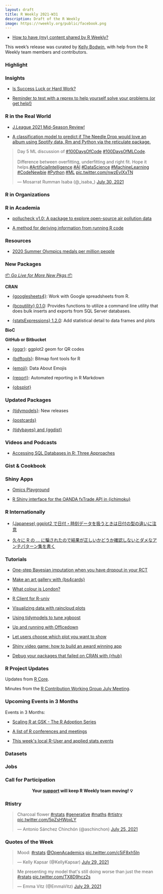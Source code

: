 ```yaml
---
layout: draft
title: R Weekly 2021-W31
description: Draft of the R Weekly
image: https://rweekly.org/public/facebook.png
---
```



+ [How to have (my) content shared by R Weekly?](https://github.com/rweekly/rweekly.org#how-to-have-my-content-shared-by-r-weekly)

This week’s release was curated by [Kelly Bodwin](), with help from the R Weekly team members and contributors.



###  Highlight



### Insights


+ [Is Success Luck or Hard Work?](https://albert-rapp.de/post/2021-07-26-luck-vs-skill/)

+ [Reminder to test with a reprex to help yourself solve your problems (or get help!)](https://https://themockup.blog/posts/2021-07-28-reminder-to-test-with-a-reprex/)

### R in the Real World

+ [J.League 2021 Mid-Season Review!](https://ryo-n7.github.io/2021-07-26-jleague-2021-midseason-review/)

+ [A classification model to predict if The Needle Drop would love an album using Spotify data, Rm and Python via the reticulate package.](https://danielbrito.netlify.app/post/2021-07-24-fantano-doesn-t-like-to-dance-a-classification-model-on-needle-drop-s-reviews/) 

<blockquote class="twitter-tweet"><p lang="en" dir="ltr">Day 5 ML discussion of <a href="https://twitter.com/hashtag/100DaysOfCode?src=hash&amp;ref_src=twsrc%5Etfw">#100DaysOfCode</a> <a href="https://twitter.com/hashtag/100DaysOfMLCode?src=hash&amp;ref_src=twsrc%5Etfw">#100DaysOfMLCode</a>. <br> <br>Difference between overfitting, underfitting and right fit. Hope it helps.<a href="https://twitter.com/hashtag/ArtificialIntelligence?src=hash&amp;ref_src=twsrc%5Etfw">#ArtificialIntelligence</a> <a href="https://twitter.com/hashtag/AI?src=hash&amp;ref_src=twsrc%5Etfw">#AI</a> <a href="https://twitter.com/hashtag/DataScience?src=hash&amp;ref_src=twsrc%5Etfw">#DataScience</a> <a href="https://twitter.com/hashtag/MachineLearning?src=hash&amp;ref_src=twsrc%5Etfw">#MachineLearning</a> <a href="https://twitter.com/hashtag/CodeNewbie?src=hash&amp;ref_src=twsrc%5Etfw">#CodeNewbie</a> <a href="https://twitter.com/hashtag/Python?src=hash&amp;ref_src=twsrc%5Etfw">#Python</a> <a href="https://twitter.com/hashtag/ML?src=hash&amp;ref_src=twsrc%5Etfw">#ML</a> <a href="https://t.co/nwzEvlXxTN">pic.twitter.com/nwzEvlXxTN</a></p>&mdash; Mosarrat Rumman Isaba (@_isaba_) <a href="https://twitter.com/_isaba_/status/1421157267550867458?ref_src=twsrc%5Etfw">July 30, 2021</a></blockquote> <script async src="https://platform.twitter.com/widgets.js" charset="utf-8"></script>

###  R in Organizations



###  R in Academia

+ [pollucheck v1.0: A package to explore open-source air pollution data](https://joss.theoj.org/papers/10.21105/joss.03435)

+ [A method for deriving information from running R code](https://journal.r-project.org/archive/2021/RJ-2021-056/RJ-2021-056.pdf)

###  Resources

+ [2020 Summer Olympics medals per million people](https://github.com/edomt/tokyo2020)


###  New Packages

<p class="added-hostname"><a href="https://rweekly.org/live" target="_blank" class="externalLink">📦 <i>Go Live for More New Pkgs</i> 📦</a></p>

**CRAN**

+ [{googlesheets4}](https://www.tidyverse.org/blog/2021/07/googlesheets4-1-0-0/): Work with Google spreadsheets from R.

+ [{bcputility} 0.1.0](https://cran.r-project.org/package=bcputility): Provides functions to utilize a command line utility that does bulk inserts and exports from SQL Server databases.

+ [{statsExpressions} 1.2.0](https://indrajeetpatil.github.io/statsExpressions/): Add statistical detail to data frames and plots

**BioC**



**GitHub or Bitbucket**

+ [{ggqr}](https://github.com/coolbutuseless/ggqr): ggplot2 geom for QR codes

+ [{bdftools}](https://github.com/coolbutuseless/bdftools): Bitmap font tools for R

+ [{emoji}](https://github.com/EmilHvitfeldt/emoji): Data About Emojis

+ [{report}](https://easystats.github.io/report/index.html): Automated reporting in R Markdown

+ [{obsplot}](https://juba.github.io/obsplot/articles/introduction.html)


### Updated Packages

+ [{tidymodels}](https://www.tidyverse.org/blog/2021/07/tidymodels-july-2021/): New releases

+ [{postcards}](https://github.com/seankross/postcards/)

+ [{tidybayes} and {ggdist}](http://blog.mjskay.com/2021/07/15/tidybayes-ggdist-3-0/)


###  Videos and Podcasts

+ [Accessing SQL Databases in R: Three Approaches](https://youtu.be/Z5LPjh_EkJk)



### Gist & Cookbook



### Shiny Apps

+ [Omics Playground](https://public.bigomics.ch/)

+ [R Shiny interface for the OANDA fxTrade API in {ichimoku}](https://shikokuchuo.net/posts/12-oanda-studio/)

### R Internationally

+ [(Japanese) ggplot2 で日付・時刻データを扱うときは日付の型の違いに注意](https://ill-identified.hatenablog.com/entry/2021/07/23/191152)

+ [久々に R の ... に騙されたので結果が正しいかどうか確認しないとダメなアンチパターン集を書く](https://ill-identified.hatenablog.com/entry/2021/07/28/231922)

###  Tutorials

+ [One-step Bayesian imputation when you have dropout in your RCT](https://solomonkurz.netlify.app/post/2021-07-27-one-step-bayesian-imputation-when-you-have-dropout-in-your-rct/)

+ [Make an art gallery with {bs4cards}](https://www.rostrum.blog/2021/07/25/faxcrayon/)

+ [What colour is London?](https://www.rostrum.blog/2021/07/23/london-colour/)

+ [R Client for R-univ](https://vgherard.github.io/posts/2021-07-25-r-client-for-r-universe-apis/)

+ [Visualizing data with raincloud plots](https://shilaan.rbind.io/post/visualizing-data-with-raincloud-plots/)

+ [Using tidymodels to tune xgboost](https://juliasilge.com/blog/baseball-racing/)

+ [Up and running with Officedown](https://alison.rbind.io/blog/2021-07-officedown/)

+ [Let users choose which plot you want to show](https://www.johannesbgruber.eu/post/2021-07-28-let-users-choose-which-plot-you-want-to-show/)

+ [Shiny video game: how to build an award winning app](https://appsilon.com/shiny-video-game-how-to-build-an-award-winning-app-in-r/)

+ [Debug your packages that failed on CRAN with {rhub}](https://statnmap.com/2021-07-29-debug-your-package-that-failed-on-solaris-and-others-on-cran-with-rhub/)

<!--<div class="post-more-begin></div><div class="post-more-end"></div>-->

###  R Project Updates

Updates from [R Core](http://developer.r-project.org/blosxom.cgi/R-devel/NEWS).

Minutes from the [R Contribution Working Group July Meeting](https://github.com/forwards/rcontribution/blob/master/team_minutes/2021-07-23.md).

###  Upcoming Events in 3 Months

Events in 3 Months:

+ [Scaling R at GSK - The R Adoption Series](https://www.r-consortium.org/webinars)

+ [A list of R conferences and meetings](https://jumpingrivers.github.io/meetingsR/events.html)

+ [This week's local R-User and applied stats events](https://community.rstudio.com/c/irl)


### Datasets

### Jobs




###  Call for Participation


<p class="hide-support added-hostname support-rweekly" style="text-align: center;font-weight: bold;">Your <a class="non-visited externalLink" href="https://www.patreon.com/rweekly" onclick="pas(this)">support</a> will keep R Weekly team moving! 💡</p>

### Rtistry

<blockquote class="twitter-tweet"><p lang="en" dir="ltr">Charcoal flower <a href="https://twitter.com/hashtag/rstats?src=hash&amp;ref_src=twsrc%5Etfw">#rstats</a> <a href="https://twitter.com/hashtag/generative?src=hash&amp;ref_src=twsrc%5Etfw">#generative</a> <a href="https://twitter.com/hashtag/maths?src=hash&amp;ref_src=twsrc%5Etfw">#maths</a> <a href="https://twitter.com/hashtag/rtistry?src=hash&amp;ref_src=twsrc%5Etfw">#rtistry</a> <a href="https://t.co/5pZsHWoxLY">pic.twitter.com/5pZsHWoxLY</a></p>&mdash; Antonio Sánchez Chinchón (@aschinchon) <a href="https://twitter.com/aschinchon/status/1419285471125966852?ref_src=twsrc%5Etfw">July 25, 2021</a></blockquote> <script async src="https://platform.twitter.com/widgets.js" charset="utf-8"></script>

###  Quotes of the Week

<blockquote class="twitter-tweet"><p lang="en" dir="ltr">Mood: <a href="https://twitter.com/hashtag/rstats?src=hash&amp;ref_src=twsrc%5Etfw">#rstats</a> ⁦<a href="https://twitter.com/OpenAcademics?ref_src=twsrc%5Etfw">@OpenAcademics</a>⁩ <a href="https://t.co/c5iF8xh5In">pic.twitter.com/c5iF8xh5In</a></p>&mdash; Kelly Kapsar (@KellyKapsar) <a href="https://twitter.com/KellyKapsar/status/1420842891560243201?ref_src=twsrc%5Etfw">July 29, 2021</a></blockquote> <script async src="https://platform.twitter.com/widgets.js" charset="utf-8"></script>

<blockquote class="twitter-tweet"><p lang="en" dir="ltr">Me presenting my model that&#39;s still doing worse than just the mean <a href="https://twitter.com/hashtag/rstats?src=hash&amp;ref_src=twsrc%5Etfw">#rstats</a> <a href="https://t.co/TX8D9hcz2s">pic.twitter.com/TX8D9hcz2s</a></p>&mdash; Emma Vitz (@EmmaVitz) <a href="https://twitter.com/EmmaVitz/status/1420864884317720584?ref_src=twsrc%5Etfw">July 29, 2021</a></blockquote> <script async src="https://platform.twitter.com/widgets.js" charset="utf-8"></script>
